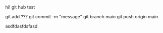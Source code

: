 hi!
git hub test



git add ???
git commit -m "message"
git branch main
git push origin main



asdfdasfdsfasd